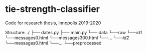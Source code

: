 # tie-strength-classifier
Code for research thesis, Innopolis 2019-2020

Structure: 
./
├── dates.py
├── main.py
└── data
    └──raw
        └──*id1*
            └──messages0.html
            └──messages300.html
            └──...
        └──*id2*
            └──messages0.html
            └──...
    └──preprocessed
